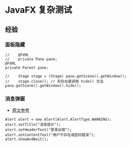 # JavaFX 复杂测试

## 经验
### 面板隐藏
```jshelllanguage
//    @FXML
//    private Pane pane;
@FXML
private Parent pane;

//    Stage stage = (Stage) pane.getScene().getWindow();
//    stage.close(); // 实际也是调用 hide() 方法
pane.getScene().getWindow().hide();
```

### 消息弹窗
- [原文参考](https://blog.csdn.net/qq_26954773/article/details/78215554)
```jshelllanguage
Alert alert = new Alert(Alert.AlertType.WARNING);
alert.setTitle("消息提示");
alert.setHeaderText("登录出错");
alert.setContentText("用户不存在或密码错误");
alert.showAndWait();
```